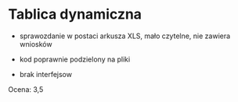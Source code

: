 # Tablica dynamiczna

- sprawozdanie w postaci arkusza XLS, mało czytelne, nie zawiera wniosków
+ kod poprawnie podzielony na pliki
- brak interfejsow

Ocena: 3,5
